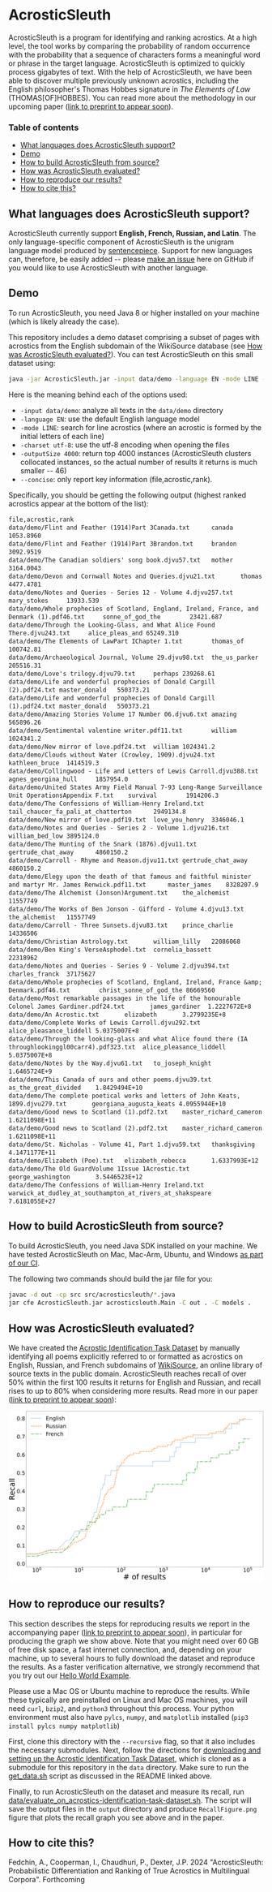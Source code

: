# AcrosticSleuth

AcrosticSleuth is a program for identifying and ranking acrostics. 
At a high level, the tool works by comparing the probability of random occurrence with the probability that a sequence of characters forms a meaningful word or phrase in the target language.
AcrosticSleuth is optimized to quickly process gigabytes of text. 
With the help of AcrosticSleuth, we have been able to discover multiple previously unknown acrostics, including the English philosopher's Thomas Hobbes signature in *The Elements of Law* (THOMAS[OF]HOBBES).
You can read more about the methodology in our upcoming paper ([link to preprint to appear soon]()).

### Table of contents
- [What languages does AcrosticSleuth support?](#what-languages-does-acrosticsleuth-support)
- [Demo](#demo)
- [How to build AcrosticSleuth from source?](#how-to-build-acrosticsleuth-from-source)
- [How was AcrosticSleuth evaluated?](#how-was-acrosticsleuth-evaluated)
- [How to reproduce our results?](#how-to-reproduce-our-results)
- [How to cite this?](#how-to-cite-this)

## What languages does AcrosticSleuth support?
AcrosticSleuth currently support **English, French, Russian, and Latin**. 
The only language-specific component of AcrosticSleuth is the unigram language model produced by [sentencepiece](https://github.com/google/sentencepiece).
Support for new languages can, therefore, be easily added -- please [make an issue](https://github.com/acrostics/acrostic-sleuth/issues/new) here on GitHub if you would like to use AcrosticSleuth with another language. 

## Demo

To run AcrosticSleuth, you need Java 8 or higher installed on your machine (which is likely already the case).

This repository includes a demo dataset comprising a subset of pages with acrostics from the English subdomain of the WikiSource database (see [How was AcrosticSleuth evaluated?](#how-was-acrosticsleuth-evaluated)). 
You can test AcrosticSleuth on this small dataset using:

```bash
java -jar AcrosticSleuth.jar -input data/demo -language EN -mode LINE -charset utf-8 -outputSize 4000 --concise
```

Here is the meaning behind each of the options used:
- `-input data/demo`: analyze all texts in the `data/demo` directory
- `-language EN`: use the default English language model
- `-mode LINE`: search for line acrostics (where an acrostic is formed by the initial letters of each line)
- `-charset utf-8`: use the utf-8 encoding when opening the files
- `-outputSize 4000`: return top 4000 instances (AcrosticSleuth clusters collocated instances, so the actual number of results it returns is much smaller -- 46)
- `--concise`: only report key information (file,acrostic,rank).

Specifically, you should be getting the following output (highest ranked acrostics appear at the bottom of the list):

```
file,acrostic,rank
data/demo/Flint and Feather (1914)Part 3Canada.txt      canada  1053.8960
data/demo/Flint and Feather (1914)Part 3Brandon.txt     brandon 3092.9519
data/demo/The Canadian soldiers' song book.djvu57.txt   mother  3164.0043
data/demo/Devon and Cornwall Notes and Queries.djvu21.txt       thomas  4477.4781
data/demo/Notes and Queries - Series 12 - Volume 4.djvu257.txt  mary_stokes     13933.539
data/demo/Whole prophecies of Scotland, England, Ireland, France, and Denmark (1).pdf46.txt     sonne_of_god_the        23421.687
data/demo/Through the Looking-Glass, and What Alice Found There.djvu243.txt     alice_pleas_and 65249.310
data/demo/The Elements of LawPart IChapter 1.txt        thomas_of       100742.81
data/demo/Archaeological Journal, Volume 29.djvu98.txt  the_us_parker   205516.31
data/demo/Love's trilogy.djvu79.txt     perhaps 239268.61
data/demo/Life and wonderful prophecies of Donald Cargill (2).pdf24.txt master_donald   550373.21
data/demo/Life and wonderful prophecies of Donald Cargill (1).pdf24.txt master_donald   550373.21
data/demo/Amazing Stories Volume 17 Number 06.djvu6.txt amazing 565896.26
data/demo/Sentimental valentine writer.pdf11.txt        william 1024341.2
data/demo/New mirror of love.pdf24.txt  william 1024341.2
data/demo/Clouds without Water (Crowley, 1909).djvu24.txt       kathleen_bruce  1414519.3
data/demo/Collingwood - Life and Letters of Lewis Carroll.djvu388.txt   agnes_georgina_hull     1857954.0
data/demo/United States Army Field Manual 7-93 Long-Range Surveillance Unit OperationsAppendix F.txt    survival        1914206.3
data/demo/The Confessions of William-Henry Ireland.txt  tail_chaucer_fa_pali_at_chatterton      2949134.8
data/demo/New mirror of love.pdf19.txt  love_you_henry  3346046.1
data/demo/Notes and Queries - Series 2 - Volume 1.djvu216.txt   william_bed_low 3895124.0
data/demo/The Hunting of the Snark (1876).djvu11.txt    gertrude_chat_away      4860150.2
data/demo/Carroll - Rhyme and Reason.djvu11.txt gertrude_chat_away      4860150.2
data/demo/Elegy upon the death of that famous and faithful minister and martyr Mr. James Renwick.pdf11.txt      master_james    8328207.9
data/demo/The Alchemist (Jonson)Argument.txt    the_alchemist   11557749
data/demo/The Works of Ben Jonson - Gifford - Volume 4.djvu13.txt       the_alchemist   11557749
data/demo/Carroll - Three Sunsets.djvu83.txt    prince_charlie  14336506
data/demo/Christian Astrology.txt       william_lilly   22086068
data/demo/Ben King's VerseAsphodel.txt  cornelia_bassett        22318962
data/demo/Notes and Queries - Series 9 - Volume 2.djvu394.txt   charles_franck  37175627
data/demo/Whole prophecies of Scotland, England, Ireland, France &amp; Denmark.pdf46.txt        christ_sonne_of_god_the 86669560
data/demo/Most remarkable passages in the life of the honourable Colonel James Gardiner.pdf24.txt       james_gardiner  1.2227672E+8
data/demo/An Acrostic.txt       elizabeth       3.2799235E+8
data/demo/Complete Works of Lewis Carroll.djvu292.txt   alice_pleasance_liddell 5.0375007E+8
data/demo/Through the looking-glass and what Alice found there (IA throughlookinggl00carr4).pdf323.txt  alice_pleasance_liddell 5.0375007E+8
data/demo/Notes by the Way.djvu61.txt   to_joseph_knight        1.6465724E+9
data/demo/This Canada of ours and other poems.djvu39.txt        as_the_great_divided    1.8429494E+10
data/demo/The complete poetical works and letters of John Keats, 1899.djvu279.txt       georgiana_augusta_keats 4.0955944E+10
data/demo/Good news to Scotland (1).pdf2.txt    master_richard_cameron  1.6211098E+11
data/demo/Good news to Scotland (2).pdf2.txt    master_richard_cameron  1.6211098E+11
data/demo/St. Nicholas - Volume 41, Part 1.djvu59.txt   thanksgiving    4.1471177E+11
data/demo/Elizabeth (Poe).txt   elizabeth_rebecca       1.6337993E+12
data/demo/The Old GuardVolume 1Issue 1Acrostic.txt      george_washington       3.5446523E+12
data/demo/The Confessions of William-Henry Ireland.txt  warwick_at_dudley_at_southampton_at_rivers_at_shakspeare        7.6181055E+27
```

## How to build AcrosticSleuth from source?

To build AcrosticSleuth, you need Java SDK installed on your machine.
We have tested AcrosticSleuth on Mac, Mac-Arm, Ubuntu, and Windows [as part of our CI](.github/workflows/main.yml).

The following two commands should build the jar file for you:

```bash
javac -d out -cp src src/acrosticsleuth/*.java 
jar cfe AcrosticSleuth.jar acrosticsleuth.Main -C out . -C models .
```


## How was AcrosticSleuth evaluated?

We have created the [Acrostic Identification Task Dataset](https://github.com/acrostics/acrostic-identification-task-dataset) by manually identifying all poems explicitly referred to or formatted as acrostics on English, Russian, and French subdomains of [WikiSource](https://en.wikisource.org/wiki/Main_Page), an online library of source texts in the public domain.
AcrosticSleuth reaches recall of over 50% within the first 100 results it returns for English and Russian, and recall rises to up to 80% when considering more results.
Read more in our paper ([link to preprint to appear soon]()):

![](RecallFigure.svg)

## How to reproduce our results?

This section describes the steps for reproducing results we report in the accompanying paper ([link to preprint to appear soon]()), 
in particular for producing the graph we show above.
Note that you might need over 60 GB of free disk space, a fast internet connection, and, depending on your machine, up to several hours to fully download the dataset and reproduce the results.
As a faster verification alternative, we strongly recommend that you try out our [Hello World Example](#hello-world-example).

Please use a Mac OS or Ubuntu machine to reproduce the results.
While these typically are preinstalled on Linux and Mac OS machines, you will need `curl`, `bzip2`, and `python3` throughout this process.
Your python environment must also have `pylcs`, `numpy`, and `matplotlib` installed (`pip3 install pylcs numpy matplotlib`)

First, clone this directory with the `--recursive` flag, so that it also includes the necessary submodules.
Next, follow the directions for [downloading and setting up the Acrostic Identification Task Dataset](https://github.com/acrostics/acrostic-identification-task-dataset/blob/main/README.md), which is cloned as a submodule for this repository in the `data` directory.
Make sure to run the [get_data.sh](https://github.com/acrostics/acrostic-identification-task-dataset/blob/main/get_data.sh) script as discussed in the README linked above.

Finally, to run AcrosticSleuth on the dataset and measure its recall, run [data/evaluate_on_acrostics-identification-task-dataset.sh](data/evaluate_on_acrostics-identification-task-dataset.sh). 
The script will save the output files in the `output` directory and produce `RecallFigure.png` figure that plots the recall graph you see above and in the paper. 

## How to cite this?

Fedchin, A., Cooperman, I., Chaudhuri, P., Dexter, J.P. 2024 "AcrosticSleuth: Probabilistic Differentiation and Ranking of True Acrostics in Multilingual Corpora". Forthcoming
